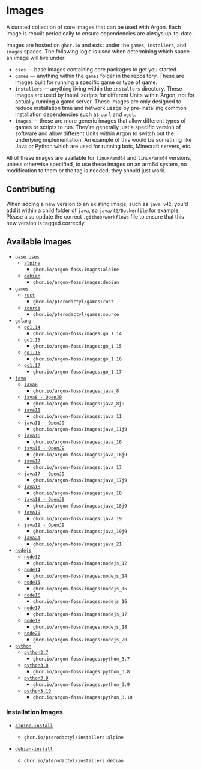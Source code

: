 # Images

A curated collection of core images that can be used with Argon. Each image is rebuilt
periodically to ensure dependencies are always up-to-date.

Images are hosted on `ghcr.io` and exist under the `games`, `installers`, and `images` spaces. The following logic
is used when determining which space an image will live under:

* `oses` — base images containing core packages to get you started.
* `games` — anything within the `games` folder in the repository. These are images built for running a specific game
or type of game.
* `installers` — anything living within the `installers` directory. These images are used by install scripts for different
Units within Argon, not for actually running a game server. These images are only designed to reduce installation time
and network usage by pre-installing common installation dependencies such as `curl` and `wget`.
* `images` — these are more generic images that allow different types of games or scripts to run. They're generally just
a specific version of software and allow different Units within Argon to switch out the underlying implementation. An
example of this would be something like Java or Python which are used for running bots, Minecraft servers, etc.

All of these images are available for `linux/amd64` and `linux/arm64` versions, unless otherwise specified, to use
these images on an arm64 system, no modification to them or the tag is needed, they should just work.

## Contributing

When adding a new version to an existing image, such as `java v42`, you'd add it within a child folder of `java`, so
`java/42/Dockerfile` for example. Please also update the correct `.github/workflows` file to ensure that this new version
is tagged correctly.

## Available Images

* [`base oses`](https://github.com/argon-foss/images/tree/master/oses)
  * [`alpine`](https://github.com/argon-foss/images/tree/master/oses/alpine)
    * `ghcr.io/argon-foss/images:alpine`
  * [`debian`](https://github.com/argon-foss/images/tree/master/oses/debian)
    * `ghcr.io/argon-foss/images:debian`
* [`games`](https://github.com/argon-foss/images/tree/master/games)
  * [`rust`](https://github.com/argon-foss/images/tree/master/games/rust)
    * `ghcr.io/pterodactyl/games:rust`
  * [`source`](https://github.com/argon-foss/images/tree/master/games/source)
    * `ghcr.io/pterodactyl/games:source`
* [`golang`](https://github.com/argon-foss/images/tree/master/go)
  * [`go1.14`](https://github.com/argon-foss/images/tree/master/go/1.14)
    * `ghcr.io/argon-foss/images:go_1.14`
  * [`go1.15`](https://github.com/argon-foss/images/tree/master/go/1.15)
    * `ghcr.io/argon-foss/images:go_1.15`
  * [`go1.16`](https://github.com/argon-foss/images/tree/master/go/1.16)
    * `ghcr.io/argon-foss/images:go_1.16`
  * [`go1.17`](https://github.com/argon-foss/images/tree/master/go/1.17)
    * `ghcr.io/argon-foss/images:go_1.17`
* [`java`](https://github.com/argon-foss/images/tree/master/java)
  * [`java8`](https://github.com/argon-foss/images/tree/master/java/8)
    * `ghcr.io/argon-foss/images:java_8`
  * [`java8 - OpenJ9`](https://github.com/argon-foss/images/tree/master/java/8j9)
    * `ghcr.io/argon-foss/images:java_8j9`
  * [`java11`](https://github.com/argon-foss/images/tree/master/java/11)
    * `ghcr.io/argon-foss/images:java_11`
  * [`java11 - OpenJ9`](https://github.com/argon-foss/images/tree/master/java/11j9)
    * `ghcr.io/argon-foss/images:java_11j9`
  * [`java16`](https://github.com/argon-foss/images/tree/master/java/16)
    * `ghcr.io/argon-foss/images:java_16`
  * [`java16 - OpenJ9`](https://github.com/argon-foss/images/tree/master/java/16j9)
    * `ghcr.io/argon-foss/images:java_16j9`
  * [`java17`](https://github.com/argon-foss/images/tree/master/java/17)
    * `ghcr.io/argon-foss/images:java_17`
  * [`java17 - OpenJ9`](https://github.com/argon-foss/images/tree/master/java/17j9)
    * `ghcr.io/argon-foss/images:java_17j9`
  * [`java18`](https://github.com/argon-foss/images/tree/master/java/18)
    * `ghcr.io/argon-foss/images:java_18`
  * [`java18 - OpenJ9`](https://github.com/argon-foss/images/tree/master/java/18j9)
    * `ghcr.io/argon-foss/images:java_18j9`
  * [`java19`](https://github.com/argon-foss/images/tree/master/java/19)
    * `ghcr.io/argon-foss/images:java_19`
  * [`java19 - OpenJ9`](https://github.com/argon-foss/images/tree/master/java/19j9)
    * `ghcr.io/argon-foss/images:java_19j9`
  * [`java21`](https://github.com/argon-foss/images/tree/master/java/21)
    * `ghcr.io/argon-foss/images:java_21`
* [`nodejs`](https://github.com/argon-foss/images/tree/master/nodejs)
  * [`node12`](https://github.com/argon-foss/images/tree/master/nodejs/12)
    * `ghcr.io/argon-foss/images:nodejs_12`
  * [`node14`](https://github.com/argon-foss/images/tree/master/nodejs/14)
    * `ghcr.io/argon-foss/images:nodejs_14`
  * [`node15`](https://github.com/argon-foss/images/tree/master/nodejs/15)
    * `ghcr.io/argon-foss/images:nodejs_15`
  * [`node16`](https://github.com/argon-foss/images/tree/master/nodejs/16)
    * `ghcr.io/argon-foss/images:nodejs_16`
  * [`node17`](https://github.com/argon-foss/images/tree/master/nodejs/17)
    * `ghcr.io/argon-foss/images:nodejs_17`
  * [`node18`](https://github.com/argon-foss/images/tree/master/nodejs/18)
    * `ghcr.io/argon-foss/images:nodejs_18`
  * [`node20`](https://github.com/argon-foss/images/tree/master/nodejs/18)
    * `ghcr.io/argon-foss/images:nodejs_20`
* [`python`](https://github.com/argon-foss/images/tree/master/python)
  * [`python3.7`](https://github.com/argon-foss/images/tree/master/python/3.7)
    * `ghcr.io/argon-foss/images:python_3.7`
  * [`python3.8`](https://github.com/argon-foss/images/tree/master/python/3.8)
    * `ghcr.io/argon-foss/images:python_3.8`
  * [`python3.9`](https://github.com/argon-foss/images/tree/master/python/3.9)
    * `ghcr.io/argon-foss/images:python_3.9`
  * [`python3.10`](https://github.com/argon-foss/images/tree/master/python/3.10)
    * `ghcr.io/argon-foss/images:python_3.10`

### Installation Images

* [`alpine-install`](https://github.com/argon-foss/images/tree/master/installers/alpine)
  * `ghcr.io/pterodactyl/installers:alpine`

* [`debian-install`](https://github.com/argon-foss/images/tree/master/installers/debian)
  * `ghcr.io/pterodactyl/installers:debian`
